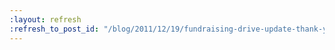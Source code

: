 ```yaml
---
:layout: refresh
:refresh_to_post_id: "/blog/2011/12/19/fundraising-drive-update-thank-you-everyone"
---
```


